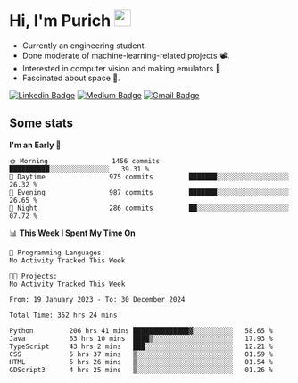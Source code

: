 <h1 align="left">Hi, I'm Purich
<img src="https://media.giphy.com/media/hvRJCLFzcasrR4ia7z/giphy.gif" width="30px"/></h1>

* Currently an engineering student.
* Done moderate of machine-learning-related projects :film_projector:.
* Interested in computer vision and making emulators :space_invader:.
* Fascinated about space :milky_way:.

[![Linkedin Badge](https://img.shields.io/badge/-Purich-blue?style=flat-square&logo=Linkedin&logoColor=white&link=https://www.linkedin.com/in/purich-siritip-16b3b3255/)](https://www.linkedin.com/in/purich-siritip-16b3b3255) [![Medium Badge](https://img.shields.io/badge/-@purich-gray?style=flat-square&labelColor=000000&logo=Medium&link=https://medium.com/@phuritsiritip)](https://medium.com/@phuritsiritip)
[![Gmail Badge](https://img.shields.io/badge/-mark.phurit@gmail.com-c14438?style=flat-square&logo=Gmail&logoColor=white&link=mailto:mark.phurit@gmail.com)](mailto:mark.phurit@gmail.com)

## Some stats

  
  <!--START_SECTION:waka-->
**I'm an Early 🐤** 

```text
🌞 Morning                1456 commits        ██████████░░░░░░░░░░░░░░░   39.31 % 
🌆 Daytime                975 commits         ███████░░░░░░░░░░░░░░░░░░   26.32 % 
🌃 Evening                987 commits         ███████░░░░░░░░░░░░░░░░░░   26.65 % 
🌙 Night                  286 commits         ██░░░░░░░░░░░░░░░░░░░░░░░   07.72 % 
```


📊 **This Week I Spent My Time On** 

```text
💬 Programming Languages: 
No Activity Tracked This Week

🐱‍💻 Projects: 
No Activity Tracked This Week
```


<!--END_SECTION:waka-->

  <!--START_SECTION:waka-simple-->

```text
From: 19 January 2023 - To: 30 December 2024

Total Time: 352 hrs 24 mins

Python         206 hrs 41 mins ██████████████▓░░░░░░░░░░   58.65 %
Java           63 hrs 10 mins  ████▒░░░░░░░░░░░░░░░░░░░░   17.93 %
TypeScript     43 hrs 2 mins   ███░░░░░░░░░░░░░░░░░░░░░░   12.21 %
CSS            5 hrs 37 mins   ▒░░░░░░░░░░░░░░░░░░░░░░░░   01.59 %
HTML           5 hrs 26 mins   ▒░░░░░░░░░░░░░░░░░░░░░░░░   01.54 %
GDScript3      4 hrs 25 mins   ▒░░░░░░░░░░░░░░░░░░░░░░░░   01.26 %
```

<!--END_SECTION:waka-simple-->

  <!--![Anurag's GitHub stats](https://github-readme-stats.vercel.app/api?username=vikimark&show_icons=true&theme=gruvbox_light)-->
  
<!--
**vikimark/vikimark** is a ✨ _special_ ✨ repository because its `README.md` (this file) appears on your GitHub profile.

Here are some ideas to get you started:

- 🔭 I’m currently working on ...
- 🌱 I’m currently learning ...
- 👯 I’m looking to collaborate on ...
- 🤔 I’m looking for help with ...
- 💬 Ask me about ...
- 📫 How to reach me: ...
- 😄 Pronouns: ...
- ⚡ Fun fact: ...
-->
